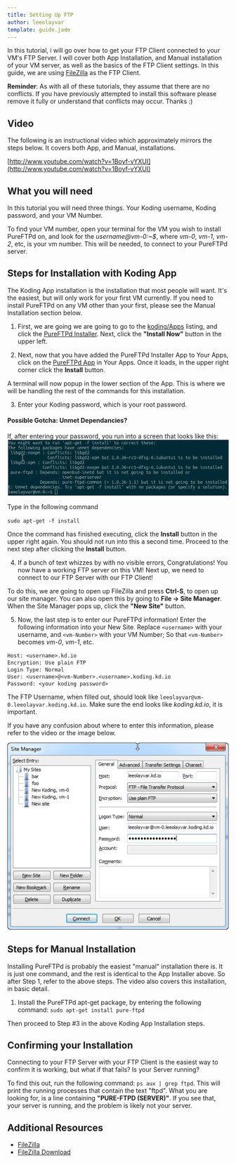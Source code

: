 ```yaml
---
title: Setting Up FTP
author: leeolayvar
template: guide.jade
---
```



In this tutorial, i will go over how to get your FTP Client connected
to your VM's FTP Server. I will cover both App Installation, and Manual
installation of your VM server, as well as the basics of the FTP Client
settings. In this guide, we are using
[FileZilla](https://filezilla-project.org/) as the FTP Client.


**Reminder**: As with all of these tutorials, they assume that there are no
conflicts. If you have previously attempted to install this software please
remove it fully or understand that conflicts may occur. Thanks :)



## Video

The following is an instructional video which approximately
mirrors the steps below. It covers both App, and Manual,
installations.

[http://www.youtube.com/watch?v=1Boyf-vYXUI](http://www.youtube.com/watch?v=1Boyf-vYXUI)



## What you will need

In this tutorial you will need three things. Your Koding username,
Koding password, and your VM Number.

To find your VM number, open your terminal for the VM you wish to install
PureFTPd on, and look for the *username@vm-0:~$*, where *vm-0*, *vm-1*,
*vm-2*, etc, is your vm number. This will be needed, to connect to your
PureFTPd server.


## Steps for Installation with Koding App

The Koding App installation is the installation that most people will want.
It's the easiest, but will only work for your first VM currently. If you
need to install
PureFTPd
on any VM other than your first, please see the Manual Installation
section below.

1. First, we are going we are going to go to the
  [koding/Apps](https://koding.com/Apps) listing, and click the
  [PureFTPd Installer](https://koding.com/Apps/pureftpd-installer). Next,
  click the **"Install Now"** button in the upper left.

2. Next, now that you have added the PureFTPd Installer App to Your Apps,
  click on the
  [PureFTPd App](https://koding.com/Develop/PureFTPd%20Installer)
  in Your Apps. Once it loads, in the upper right corner click
  the **Install** button.
  
  A terminal will now popup in the lower section of the App. This is where
  we will be handling the rest of the commands for this installation.

3. Enter your Koding password, which is your root password.
  
  #### Possible Gotcha: Unmet Dependancies?
  
  If, after entering your password, you run into a screen that looks like this:
  ![Unment Dependencies](unmetdeps.png)
  
  Type in the following command
  
  `sudo apt-get -f install`

  Once the command has finished executing,
  click the **Install** button in the upper right again. You should
  not run into this a second time. Proceed to the next step after clicking
  the **Install** button.
  
4. If a bunch of text whizzes by with no visible errors, Congratulations!
  You now have a working FTP server on this VM! Next up, we need to connect
  to our FTP Server with our FTP Client!
  
  To do this, we are going to open up FileZilla and press **Ctrl-S**, to open
  up our site manager. You can also open this by going to
  **File -> Site Manager**. When the Site Manager pops up, click the
  **"New Site"** button.

5. Now, the last step is to enter our PureFTPd information! Enter the following
  information into your New Site. Replace `<username>` with your username,
  and `<vm-Number>` with your VM Number; So that `<vm-Number>` becomes *vm-0*,
  *vm-1*, etc.
  
  ```
  Host: <username>.kd.io
  Encryption: Use plain FTP
  Login Type: Normal
  User: <username>@<vm-Number>.<username>.koding.kd.io
  Password: <your koding password>
  ```
  
  The FTP Username, when filled out, should look like
  `leeolayvar@vm-0.leeolayvar.koding.kd.io`. Make sure the end looks
  like *koding.kd.io*, it is important.
  
  If you have any confusion about where to enter this information,
  please refer to the video or the image below.
  
  ![FTP Client Settings](ftpclientsettings.png)



## Steps for Manual Installation

Installing PureFTPd is probably the easiest "manual" installation there is.
It is just one command, and the rest is identical to the App Installer above.
So after Step 1, refer to the above steps. The video also covers this
installation, in basic detail.

1. Install the PureFTPd apt-get package, by entering the following command:
  `sudo apt-get install pure-ftpd`
  
  Then proceed to Step #3 in the above Koding App Installation steps.



## Confirming your Installation

Connecting to your FTP Server with your FTP Client is the easiest way
to confirm it is working, but what if that fails? Is your Server running?

To find this out, run the following command: `ps aux | grep ftpd`. This
will print the running processes that contain the text "ftpd". What you are
looking for, is a line containing **"PURE-FTPD (SERVER)"**. If you see that,
your server is running, and the problem is likely not your server.



## Additional Resources

- [FileZilla](https://filezilla-project.org/)
- [FileZilla Download](https://filezilla-project.org/download.php?type=client)

